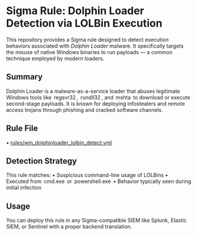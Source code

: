 # Sigma Rule: Dolphin Loader Detection via LOLBin Execution

This repository provides a Sigma rule designed to detect execution behaviors associated with *Dolphin Loader* malware. It specifically targets the misuse of native Windows binaries to run payloads — a common technique employed by modern loaders.

## Summary

Dolphin Loader is a malware-as-a-service loader that abuses legitimate Windows tools like ⁠ regsvr32 ⁠, ⁠ rundll32 ⁠, and ⁠ mshta ⁠ to download or execute second-stage payloads. It is known for deploying infostealers and remote access trojans through phishing and cracked software channels.

## Rule File

•⁠  ⁠[rules/win_dolphinloader_lolbin_detect.yml](rules/win_dolphinloader_lolbin_detect.yml)

## Detection Strategy

This rule matches:
•⁠  ⁠Suspicious command-line usage of LOLBins
•⁠  ⁠Executed from ⁠ cmd.exe ⁠ or ⁠ powershell.exe ⁠
•⁠  ⁠Behavior typically seen during initial infection

## Usage

You can deploy this rule in any Sigma-compatible SIEM like Splunk, Elastic SIEM, or Sentinel with a proper backend translation.
